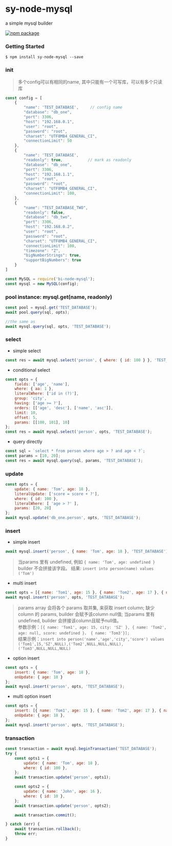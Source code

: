 # sy-node-mysql
a simple mysql builder

[![npm package](https://nodei.co/npm/sy-node-mysql.png?downloads=true&downloadRank=true&stars=true)](https://nodei.co/npm/sy-node-mysql/)


### Getting Started
```shell
$ npm install sy-node-mysql --save
```


### init
> 多个config可以有相同的name, 其中只能有一个可写库，可以有多个只读库

```js
const config = [
    {
        "name": 'TEST_DATABASE',     // config name
        "database": "db_one",
        "port": 3306,
        "host": "192.168.0.1",
        "user": "root",
        "password": "root",
        "charset": "UTF8MB4_GENERAL_CI",
        "connectionLimit": 50
    },
    {
        "name": 'TEST_DATABASE', 
        "readonly": true,           // mark as readonly
        "database": "db_one",
        "port": 3306,
        "host": "192.168.1.1",
        "user": "root",
        "password": "root",
        "charset": "UTF8MB4_GENERAL_CI",
        "connectionLimit": 100,
    },
    {
        "name": "TEST_DATABASE_TWO",
        "readonly": false,
        "database": "db_two",
        "port": 3306,
        "host": "192.168.0.2",
        "user": "root",
        "password": "root",
        "charset": "UTF8MB4_GENERAL_CI",
        "connectionLimit": 100,
        "timezone": "Z",
        "bigNumberStrings": true,
        "supportBigNumbers": true
    }
]

const MySQL = require('bi-node-mysql');
const mysql = new MySQL(config);

```

### pool instance:   mysql.get(name, readonly)
```js
const pool = mysql.get('TEST_DATABASE');
await pool.query(sql, opts);

//the same as
await mysql.query(sql, opts, 'TEST_DATABASE');
```

### select

* simple select

```js
const res = await mysql.select('person', { where: { id: 100 } }, 'TEST_DATABASE', true);
```

* conditional select

```js
const opts = {
    fields: ['age', 'name'],
    where: { aa: 1 },
    literalWhere: ['id in (?)'],
    group: 'city',
    having: ['age >= ?'],
    orders: [['age', 'desc'], ['name', 'asc']],
    limit: 10,
    offset: 5,
    params: [[100, 101], 10]
};
const res = await mysql.select('person', opts, 'TEST_DATABASE');
```

* query directly

```js
const sql = `select * from person where age > ? and age < ?`;
const params = [10, 20];
const res = await mysql.query(sql, params, 'TEST_DATABASE');
```


### update

```js
const opts = {
    update: { name: 'Tom', age: 18 },
    literalUpdate: ['score = score + ?'],
    where: { id: 100 },
    literalWhere: [ 'age > ?' ],
    params: [20, 20]
};
await mysql.update('db_one.person', opts, 'TEST_DATABASE');
```

### insert

* simple insert

```js
await mysql.insert('person', { name: 'Tom', age: 18 }, 'TEST_DATABASE');
```

> 当params 里有 undefined, 例如 `{ name: 'Tom', age: undefined }`  builder 不会拼接该字段。 结果: `insert into person(name) values ('Tom')`  

* multi insert

```js
const opts = [{ name: 'Tom1', age: 15 }, { name: 'Tom2', age: 17 }, { name: 'Tom3', age: 16 }];
await mysql.insert('person', opts, 'TEST_DATABASE');
```

> params array 会将各个 params 取并集, 来获取 insert column; 缺少 column 的 params, builder 会赋予该column null值;  当params 里有 undefined, builder 会拼接该column且赋予null值。  
> 参数示例：`[{ name: 'Tom1', age: 15, city: 'SZ' }, { name: 'Tom2', age: null, score: undefined }， { name: 'Tom3'}];`   
> 结果示例：`insert into person('name','age','city','score') values ('Tom1',15,'SZ',NULL),('Tom2',NULL,NULL,NULL),('Tom3',NULL,NULL,NULL)`  

* option insert

```js
const opts = {
    insert: { name: 'Tom', age: 18 },
    onUpdate: { age: 18 }
};
await mysql.insert('person', opts, 'TEST_DATABASE');
```


* multi option insert

```js
const opts = {
    insert: [{ name: 'Tom1', age: 15 }, { name: 'Tom2', age: 17 }, { name: 'Tom3', age: 16 }],
    onUpdate: { age: 18 },
};
await mysql.insert('person', opts, 'TEST_DATABASE');
```

### transaction

```js
const transaction = await mysql.beginTransaction('TEST_DATABASE');
try {
    const opts1 = {
        update: { name: 'Tom', age: 18 },
        where: { id: 100 },
    };
    await transaction.update('person', opts1);

    const opts2 = {
        update: { name: 'John', age: 16 },
        where: { id: 10 },
    };
    await transaction.update('person', opts2);

    await transaction.commit();

} catch (err) {
    await transaction.rollback();
    throw err;
}
```